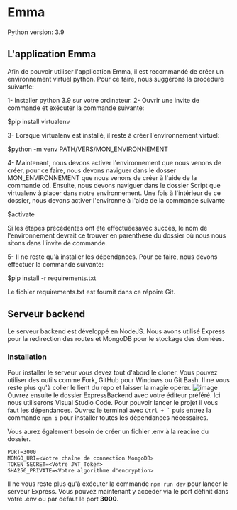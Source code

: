 # Emma

Python version: 3.9

## L'application Emma

Afin de pouvoir utiliser l'application Emma, il est recommandé de créer un environnement virtuel python. Pour ce faire, nous suggérons la procédure suivante:

1- Installer python 3.9 sur votre ordinateur.
2- Ouvrir une invite de commande et exécuter la commande suivante:
 
 $pip install virtualenv
 
3- Lorsque virtualenv est installé, il reste à créer l'environnement virtuel:
 
 $python -m venv PATH/VERS/MON_ENVIRONNEMENT

4- Maintenant, nous devons activer l'environnement que nous venons de créer, pour ce faire, nous devons naviguer dans le dosser MON_ENVIRONNEMENT que nous venons de créer à l'aide de la commande cd. Ensuite, nous devons naviguer dans le dossier Script que virtualenv à placer dans notre environnement. Une fois à l'intérieur de ce dossier, nous devons activer l'environne à l'aide de la commande suivante

$activate

Si les étapes précédentes ont été effectuéesavec succès, le nom de l'environnement devrait ce trouver en parenthèse du dossier où nous nous sitons dans l'invite de commande.

5- Il ne reste qu'à installer les dépendances. Pour ce faire, nous devons effectuer la commande suivante:

$pip install -r requirements.txt

Le fichier requirements.txt est fournit dans ce répoire Git.


## Serveur backend
Le serveur backend est développé en NodeJS. Nous avons utilisé Express pour la redirection des routes et MongoDB pour le stockage des données.

### Installation
Pour installer le serveur vous devez tout d'abord le cloner. Vous pouvez utiliser des outils comme Fork, GitHub pour Windows ou Git Bash. Il ne vous reste plus qu'à coller le lient du repo et laisser la magie opérer.
![image](https://user-images.githubusercontent.com/50884605/155769752-bb0bac1e-8b0e-4f28-91ca-016e271a7b3f.png)
Ouvrez ensuite le dossier ExpressBackend avec votre éditeur préféré. Ici nous utiliserons Visual Studio Code. Pour pouvoir lancer le projet il vous faut les dépendances. Ouvrez le terminal avec <code>Ctrl + \`</code> puis entrez la commande `npm i` pour installer toutes les dépendances nécessaires.

Vous aurez également besoin de créer un fichier .env à la reacine du dossier.
```
PORT=3000
MONGO_URI=<Votre chaîne de connection MongoDB>
TOKEN_SECRET=<Votre JWT Token>
SHA256_PRIVATE=<Votre algorithme d'encryption>
```

Il ne vous reste plus qu'à exécuter la commande `npm run dev` pour lancer le serveur Express. Vous pouvez maintenant y accéder via le port définit dans votre .env ou par défaut le port **3000**.
